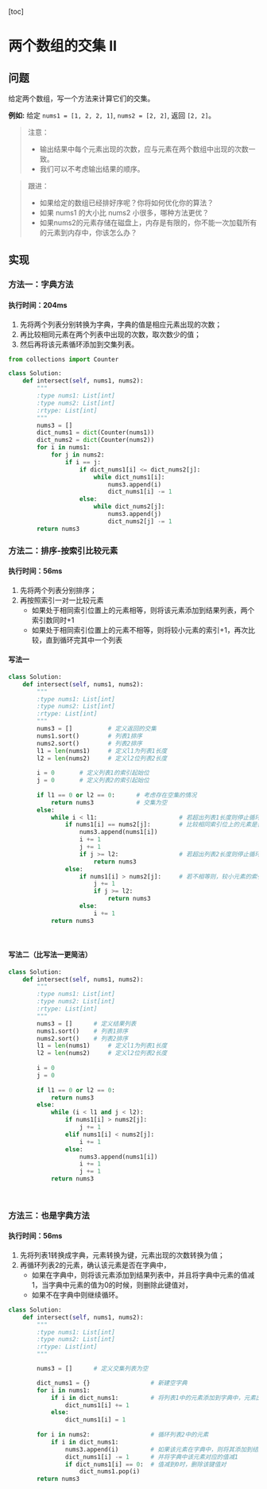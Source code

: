 [toc]
# 两个数组的交集 II
## 问题
给定两个数组，写一个方法来计算它们的交集。

**例如:**
给定 `nums1 = [1, 2, 2, 1]`, `nums2 = [2, 2]`, 返回 `[2, 2]`。

> 注意：
> - 输出结果中每个元素出现的次数，应与元素在两个数组中出现的次数一致。
> - 我们可以不考虑输出结果的顺序。


> 跟进：
> - 如果给定的数组已经排好序呢？你将如何优化你的算法？
> - 如果 nums1 的大小比 nums2 小很多，哪种方法更优？
> - 如果nums2的元素存储在磁盘上，内存是有限的，你不能一次加载所有的元素到内存中，你该怎么办？

## 实现
### 方法一：字典方法
#### 执行时间：204ms
1. 先将两个列表分别转换为字典，字典的值是相应元素出现的次数；
2. 再比较相同元素在两个列表中出现的次数，取次数少的值；
3. 然后再将该元素循环添加到交集列表。
```python
from collections import Counter

class Solution:
    def intersect(self, nums1, nums2):
        """
        :type nums1: List[int]
        :type nums2: List[int]
        :rtype: List[int]
        """
        nums3 = []
        dict_nums1 = dict(Counter(nums1))
        dict_nums2 = dict(Counter(nums2))
        for i in nums1:
            for j in nums2:
                if i == j:
                    if dict_nums1[i] <= dict_nums2[j]:
                        while dict_nums1[i]:
                            nums3.append(i)
                            dict_nums1[i] -= 1
                    else:
                        while dict_nums2[j]:
                            nums3.append(j)
                            dict_nums2[j] -= 1
        return nums3
```

### 方法二：排序-按索引比较元素
#### 执行时间：56ms
1. 先将两个列表分别排序；
2. 再按照索引一对一比较元素
    - 如果处于相同索引位置上的元素相等，则将该元素添加到结果列表，两个索引数同时+1
    - 如果处于相同索引位置上的元素不相等，则将较小元素的索引+1，再次比较，直到循环完其中一个列表
#### 写法一
```python
class Solution:
    def intersect(self, nums1, nums2):
        """
        :type nums1: List[int]
        :type nums2: List[int]
        :rtype: List[int]
        """
        nums3 = []          # 定义返回的交集
        nums1.sort()        # 列表1排序
        nums2.sort()        # 列表2排序
        l1 = len(nums1)     # 定义l1为列表1长度
        l2 = len(nums2)     # 定义l2位列表2长度
        
        i = 0       # 定义列表1的索引起始位
        j = 0       # 定义列表2的索引起始位
        
        if l1 == 0 or l2 == 0:      # 考虑存在空集的情况
            return nums3            # 交集为空
        else:
            while i < l1:                       # 若超出列表1长度则停止循环
                if nums1[i] == nums2[j]:        # 比较相同索引位上的元素是否相等
                    nums3.append(nums1[i])
                    i += 1
                    j += 1
                    if j >= l2:                 # 若超出列表2长度则停止循环
                        return nums3
                else:
                    if nums1[i] > nums2[j]:     # 若不相等则，较小元素的索引位+1
                        j += 1
                        if j >= l2:
                            return nums3
                    else:
                        i += 1
            return nums3
                    
        
```

#### 写法二（比写法一更简洁）

```python
class Solution:
    def intersect(self, nums1, nums2):
        """
        :type nums1: List[int]
        :type nums2: List[int]
        :rtype: List[int]
        """
        nums3 = []      # 定义结果列表
        nums1.sort()    # 列表1排序
        nums2.sort()    # 列表2排序
        l1 = len(nums1)     # 定义l1为列表1长度
        l2 = len(nums2)     # 定义l2位列表2长度
        
        i = 0 
        j = 0
        
        if l1 == 0 or l2 == 0:
            return nums3
        else:
            while (i < l1 and j < l2):
                if nums1[i] > nums2[j]:
                    j += 1
                elif nums1[i] < nums2[j]:
                    i += 1
                else:
                    nums3.append(nums1[i])
                    i += 1
                    j += 1
            return nums3
                    
        
```


### 方法三：也是字典方法
#### 执行时间：56ms
1. 先将列表1转换成字典，元素转换为键，元素出现的次数转换为值；
2. 再循环列表2的元素，确认该元素是否在字典中，
    - 如果在字典中，则将该元素添加到结果列表中，并且将字典中元素的值减1，当字典中元素的值为0的时候，则删除此键值对，
    - 如果不在字典中则继续循环。

```python
class Solution:
    def intersect(self, nums1, nums2):
        """
        :type nums1: List[int]
        :type nums2: List[int]
        :rtype: List[int]
        """

        nums3 = []      # 定义交集列表为空

        dict_nums1 = {}                 # 新建空字典
        for i in nums1:
            if i in dict_nums1:         # 将列表1中的元素添加到字典中，元素出现的次数转换为对应键值对的值
                dict_nums1[i] += 1      
            else:
                dict_nums1[i] = 1
        
        for i in nums2:                 # 循环列表2中的元素
            if i in dict_nums1:         
                nums3.append(i)         # 如果该元素在字典中，则将其添加到结果列表
                dict_nums1[i] -= 1      # 并将字典中该元素对应的值减1
                if dict_nums1[i] == 0:  # 值减到0时，删除该键值对
                    dict_nums1.pop(i)
        return nums3
                    
        
```






